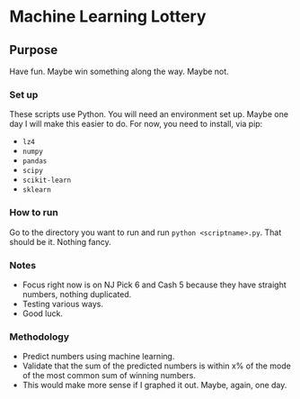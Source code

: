 # Machine Learning Lottery

## Purpose
Have fun. Maybe win something along the way. Maybe not.

### Set up
These scripts use Python. You will need an environment set up. Maybe one day I will make this easier to do. For now,
you need to install, via pip:
- `lz4`
- `numpy`
- `pandas`
- `scipy`
- `scikit-learn`
- `sklearn`

### How to run
Go to the directory you want to run and run `python <scriptname>.py`. That should be it. Nothing fancy.

### Notes
- Focus right now is on NJ Pick 6 and Cash 5 because they have straight numbers, nothing duplicated. 
- Testing various ways. 
- Good luck.

### Methodology
- Predict numbers using machine learning. 
- Validate that the sum of the predicted numbers is within x% of the mode of the most common sum of winning numbers.
- This would make more sense if I graphed it out. Maybe, again, one day.
